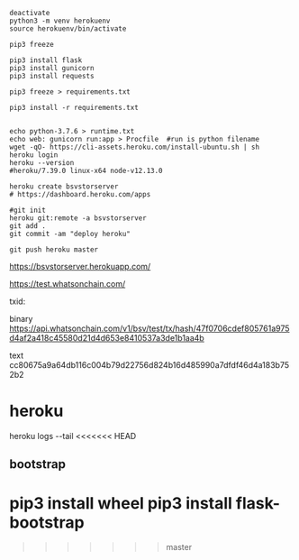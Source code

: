 
```
deactivate
python3 -m venv herokuenv
source herokuenv/bin/activate

pip3 freeze

pip3 install flask
pip3 install gunicorn
pip3 install requests

pip3 freeze > requirements.txt

pip3 install -r requirements.txt


echo python-3.7.6 > runtime.txt
echo web: gunicorn run:app > Procfile  #run is python filename
wget -qO- https://cli-assets.heroku.com/install-ubuntu.sh | sh
heroku login
heroku --version
#heroku/7.39.0 linux-x64 node-v12.13.0

heroku create bsvstorserver
# https://dashboard.heroku.com/apps

#git init
heroku git:remote -a bsvstorserver
git add .
git commit -am "deploy heroku"

git push heroku master
```

https://bsvstorserver.herokuapp.com/

https://test.whatsonchain.com/

txid:

binary
https://api.whatsonchain.com/v1/bsv/test/tx/hash/47f0706cdef805761a975d4af2a418c45580d21d4d653e8410537a3de1b1aa4b

text
cc80675a9a64db116c004b79d22756d824b16d485990a7dfdf46d4a183b752b2


# heroku

heroku logs --tail
<<<<<<< HEAD


## bootstrap

pip3 install wheel
pip3 install flask-bootstrap
=======
>>>>>>> master
